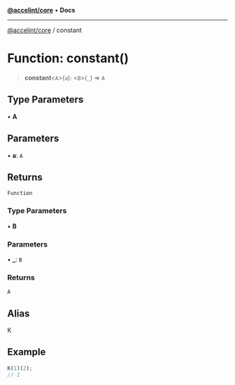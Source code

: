 [**@accelint/core**](../README.md) • **Docs**

***

[@accelint/core](../README.md) / constant

# Function: constant()

> **constant**\<`A`\>(`a`): \<`B`\>(`_`) => `A`

## Type Parameters

• **A**

## Parameters

• **a**: `A`

## Returns

`Function`

### Type Parameters

• **B**

### Parameters

• **\_**: `B`

### Returns

`A`

## Alias

K

## Example

```ts
K(1)(2);
// 1
```
